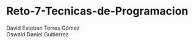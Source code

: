 # Reto-7-Tecnicas-de-Programacion</br>
David Esteban Torres Gómez</br>
Oswald Daniel Guitierrez</br>
